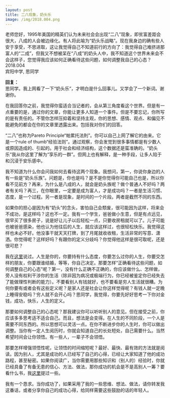 ```yaml
---
layout: post
title: 二八现象，奶头乐
image: /img/2018.004.png
---
```


老师您好，1995年美国的精英们认为未来社会会出现“二八”现象，即贫富差距会很大，八成的人会被边缘化。有人将此喻为“奶头乐战略”。现在我身边的确有些人安于享受，不思进取，这让我觉得自己不知道前行的方向了：我觉得自己难挤进那富人的“二成”，但我又不想被呆在“八成”的奶头人中，我不知道这个世界未来会不会这样子，您觉得我应该如何正确看待这些问题，如何调整我自己的心态？  
2018.004  
宾阳中学, 思同学

**回复：**  
思同学。我上网看了一下“奶头乐”，才明白是什么回事儿。又学会了一个新词。谢谢你。

在我回答你之前，我觉得你蛮适合当记者的，会从第三角度看这个世界。但是有一点重要的是，通过你的文章，你能让更多人知道一个事件。但是不要忘记，你所写的是有责任的。不管你怎样压抑着和坚持主观，你的思想、感情、观点、和偏见不能避免的都会在你的文章里透露出来。包括我对你们的回答。

“二八”也称为Pareto Principle“帕累托法則”。你可以自己上网了解它的由来。它是一个rule of thumb“经验法则”。通过观察，你会发觉到很多事情都是有少数人或原因造成的、引起的。用于社会和经济结构，这个数据还是蛮准确的。“奶头乐”我从你这里了解为“享乐的一群”。但网上也有解释，是一种手段，让多人陷于和沉浸于安乐感中。

我不知道为什么你会问我如何去看待这两个现象。我想问，第一，你说你身边的人有一些是”奶头乐族”。问题是，你也是吗？是不是你觉得你可能自己也是，所以你看不见前方？再来，为什么是八成的人，就会是奶头族呢？做个普通人不好吗？两者有关吗？再三，在你眼里，一定要是成为富人，才是成功吗？一者是生活习惯、态度，是一个过程。另一者是现象，是时间的一个片段。两者是截然不同的东西。

如果你的担心是因为有“奶头”的念头，害怕自己会颓废，很可能因为这样，将来会不成功，是这样吗？这也不一定。我有一个学生，爸爸做小生意，但是有点远见，很早买了很多房子，说是好让儿子以后轻松一点，只要收房租就可以了。儿子可能也被爸爸感染，他也认为他往后的人生，就应该这样过，也很轻松快乐。我觉得这样也未必不好。他没事干就天天打牌，到了月尾就收收租，生活非常的写意、潇洒。你觉得呢？这样好吗？有跟你的定义分歧吗？你觉得他这样是很可取呢，还是很可悲？

我在[这里](https://kwteacher.github.io/2018-10-23-rural-children/)说过。人生是你的，你要持有什么态度，你要怎么过你的人生，你要交怎样的朋友，你要跟谁结婚，等等，你自己决定。那要怎样“正确看待这些问题，如何调整自己的心态”呢？第一，没有什么正确不正确的，你应该做什么、怎样做，旁人没有权利干涉你的生活（除非因为病况或极端行为，你已经被鉴定你已经失去了能做理性判断的能力）。不要看别人有钱就好，也不要看是穷人生活就很糟。为何你要有或者会有这些定义呢？是家人还是社会让你这样觉得呢？有钱人就一定晚上睡得安稳吗？穷人就不会开心吗？思同学，我觉得，你要先好好思考一下你对金钱，成功，快乐，人生的定义。

那要如何调整自己的心态呢？那我建议你可以听听别人的意见。但在接受之前，你应该多多思考适不适合自己。而且，想法是会变得。在人生的不同阶段，一个人是需要不同东西的。所以思想可以灵活一点。在你不断进步你的人生时，你可以做出调整。当你有一定人生阅历时，你就会知道自己的长处短处，自己需要什么。当然希望时间会让你领悟。有一些人，一辈子不会领悟。

那要怎样增强领悟性呢，让领悟的时间缩短呢？最好、最快、最有效的方法就是阅读。因为别人，尤其是成功的人已经写了自己的心得，已经让大家知道了他的成功路程，甚至秘密。如果你阅读广，当你需要用那些知识和（别人的）经验时，你就已经具备了有备无患的信心、方法、做法，那你成功的机会是不是高别人一筹？要看什么书，我[这里](https://kwteacher.github.io/2018-10-22-what-books-should-i-read/)提过一些。

我有一个恳求。当你成功了，如果采用了我的一些思维、想法、做法，请你转发我这番话，或者分享你自己的成功心得，给同样需要这些鼓励的话的年轻人。
